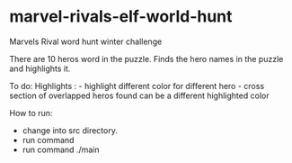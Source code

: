 # marvel-rivals-elf-world-hunt
Marvels Rival word hunt winter challenge

There are 10 heros word in the puzzle. Finds the hero names in the puzzle and highlights it. 

To do: 
Highlights :  - highlight different color for different hero
              - cross section of overlapped heros found can be a different highlighted color

How to run:
  - change into src directory.
  - run command <make>
  - run command ./main
  
